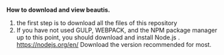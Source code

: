 **How to download and view beautis.**


1. the first step is to download all the files of this repository
2. If you have not used GULP, WEBPACK, and the NPM package manager up to this point, you should download and install Node.js . 
https://nodejs.org/en/
Download the version recommended for most.

